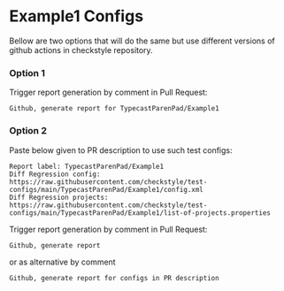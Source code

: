 # Example1 Configs

Bellow are two options that will do the same but use different versions
of github actions in checkstyle repository.


### Option 1
Trigger report generation by comment in Pull Request:
```
Github, generate report for TypecastParenPad/Example1
```

### Option 2

Paste below given to PR description to use such test configs:
```
Report label: TypecastParenPad/Example1
Diff Regression config: https://raw.githubusercontent.com/checkstyle/test-configs/main/TypecastParenPad/Example1/config.xml
Diff Regression projects: https://raw.githubusercontent.com/checkstyle/test-configs/main/TypecastParenPad/Example1/list-of-projects.properties
```

Trigger report generation by comment in Pull Request:
```
Github, generate report
```
or as alternative by comment
```
Github, generate report for configs in PR description
```
